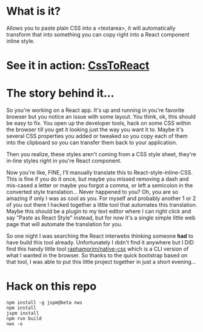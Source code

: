 

# What is it?

Allows you to paste plain CSS into a &lt;textarea&gt;, it will automatically transform that into something you can copy right into a React component inline style.

# See it in action: [CssToReact](http://staxmanade.com/CssToReact/)

# The story behind it...

So you're working on a React app. It's up and running in you're favorite browser but you notice an issue with some layout. You think, ok, this should be easy to fix. You open up the developer tools, hack on some CSS within the browser till you get it looking just the way you want it to. Maybe it's several CSS properties you added or tweaked so you copy each of them into the clipboard so you can transfer them back to your application.

Then you realize, these styles aren't coming from a CSS style sheet, they're in-line styles right in you're React component.

Now you're like, FINE, I'll manually translate this to React-style-inline-CSS. This is fine if you do it once, but maybe you missed removing a dash and mis-cased a letter or maybe you forgot a comma, or left a semicolon in the converted style translation… Never happened to you? Oh, you are so amazing if only I was as cool as you. For myself and probably another 1 or 2 of you out there I hacked together a little tool that automates this translation. Maybe this should be a plugin to my text editor where I can right click and say "Paste as React Style" instead, but for now it's a single simple little web page that will automate the translation for you.

So one night I was searching the React interwebs thinking someone __had__ to have build this tool already. Unfortunately I didn't find it anywhere but I DID find this handy little tool [raphamorim/native-css](https://github.com/raphamorim/native-css) which is a CLI version of what I wanted in the browser. So thanks to the quick bootstrap based on that tool, I was able to put this little project together in just a short evening...


# Hack on this repo

```
npm install -g jspm@beta nws
npm install
jspm install
npm run build
nws -o
```